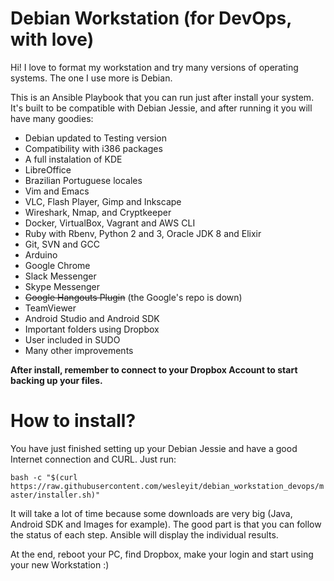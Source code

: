 Debian Workstation (for DevOps, with love)
==========================================

Hi! I love to format my workstation and try many versions of operating systems.
The one I use more is Debian.

This is an Ansible Playbook that you can run just after install your system.
It's built to be compatible with Debian Jessie, and after running it you will
have many goodies:

- Debian updated to Testing version 
- Compatibility with i386 packages
- A full instalation of KDE
- LibreOffice
- Brazilian Portuguese locales
- Vim and Emacs
- VLC, Flash Player, Gimp and Inkscape
- Wireshark, Nmap, and Cryptkeeper
- Docker, VirtualBox, Vagrant and AWS CLI
- Ruby with Rbenv, Python 2 and 3, Oracle JDK 8 and Elixir
- Git, SVN and GCC
- Arduino
- Google Chrome
- Slack Messenger
- Skype Messenger
- ~~Google Hangouts Plugin~~ (the Google's repo is down)
- TeamViewer
- Android Studio and Android SDK
- Important folders using Dropbox
- User included in SUDO
- Many other improvements

**After install, remember to connect to your Dropbox Account to start backing up your files.**


How to install?
===============

You have just finished setting up your Debian Jessie and have a good Internet connection and CURL.
Just run: 

`bash -c "$(curl https://raw.githubusercontent.com/wesleyit/debian_workstation_devops/master/installer.sh)"`

It will take a lot of time because some downloads are very big (Java, Android SDK and Images for example).
The good part is that you can follow the status of each step. Ansible will display the individual results.

At the end, reboot your PC, find Dropbox, make your login and start using your new Workstation :)
 
